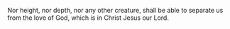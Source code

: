 Nor height, nor depth, nor any other creature, shall be able to separate us from the love of God, which is in Christ Jesus our Lord.
